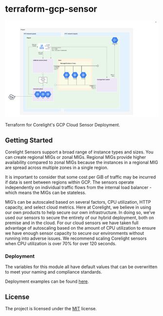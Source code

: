 # terraform-gcp-sensor

<img src="docs/overview.png" alt="overview">

Terraform for Corelight's GCP Cloud Sensor Deployment.

## Getting Started

Corelight Sensors support a broad range of instance types and sizes.
You can create regional MIGs or zonal MIGs. Regional MIGs provide
higher availability compared to zonal MIGs because the instances in
a regional MIG are spread across multiple zones in a single region.

It is important to consider that some cost per GiB of traffic may be
incurred if data is sent between regions within GCP. The sensors operate
independently on individual traffic flows from the internal load balancer -
which means the MIGs can be stateless.

MIG’s can be autoscaled based on several factors, CPU utilization, HTTP
capacity, and select cloud metrics. Here at Corelight, we believe in
using our own products to help secure our own infrastructure. In doing
so, we’ve used our sensors to secure the entirety of our hybrid
deployment, both on premise and in the cloud. For our cloud sensors we
have taken full advantage of autoscaling based on the amount of CPU
utilization to ensure we have enough sensor capacity to secure our
environments without running into adverse issues. We recommend scaling
Corelight sensors when CPU utilization is over 70% for over 120
seconds.

### Deployment

The variables for this module all have default values that can be overwritten
to meet your naming and compliance standards.

Deployment examples can be found [here](examples).

## License

The project is licensed under the [MIT][] license.

[MIT]: LICENSE
